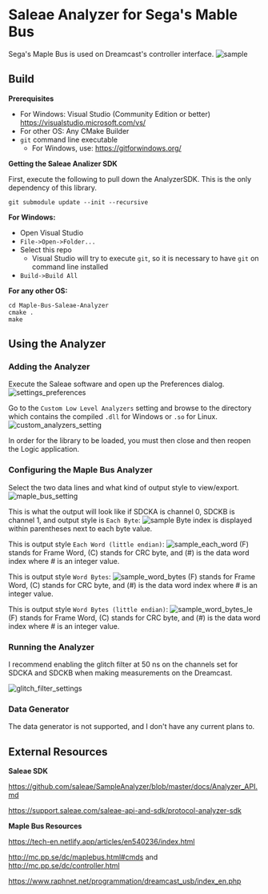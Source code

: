 # Saleae Analyzer for Sega's Mable Bus

Sega's Maple Bus is used on Dreamcast's controller interface.
![sample](sample.jpg?raw=true)

## Build

**Prerequisites**

- For Windows: Visual Studio (Community Edition or better) https://visualstudio.microsoft.com/vs/
- For other OS: Any CMake Builder
- `git` command line executable 
  - For Windows, use: https://gitforwindows.org/

**Getting the Saleae Analizer SDK**

First, execute the following to pull down the AnalyzerSDK. This is the only dependency of this library.
```
git submodule update --init --recursive
```

**For Windows:**

- Open Visual Studio
- `File->Open->Folder...`
- Select this repo
  - Visual Studio will try to execute `git`, so it is necessary to have `git` on command line installed
- `Build->Build All`

**For any other OS:**

```
cd Maple-Bus-Saleae-Analyzer
cmake .
make
```

## Using the Analyzer

### Adding the Analyzer

Execute the Saleae software and open up the Preferences dialog.
![settings_preferences](settings_preferences.jpg?raw=true)

Go to the `Custom Low Level Analyzers` setting and browse to the directory which contains the compiled `.dll` for Windows or `.so` for Linux.
![custom_analyzers_setting](custom_analyzers_setting.jpg?raw=true)

In order for the library to be loaded, you must then close and then reopen the Logic application.

### Configuring the Maple Bus Analyzer

Select the two data lines and what kind of output style to view/export.
![maple_bus_setting](maple_bus_setting.jpg?raw=true)

This is what the output will look like if SDCKA is channel 0, SDCKB is channel 1, and output style is `Each Byte`:
![sample](sample.jpg?raw=true)
Byte index is displayed within parentheses next to each byte value.

This is output style `Each Word (little endian)`:
![sample_each_word](sample_each_word.jpg?raw=true)
(F) stands for Frame Word, (C) stands for CRC byte, and (#) is the data word index where # is an integer value.

This is output style `Word Bytes`:
![sample_word_bytes](sample_word_bytes.jpg?raw=true)
(F) stands for Frame Word, (C) stands for CRC byte, and (#) is the data word index where # is an integer value.

This is output style `Word Bytes (little endian)`:
![sample_word_bytes_le](sample_word_bytes_le.jpg?raw=true)
(F) stands for Frame Word, (C) stands for CRC byte, and (#) is the data word index where # is an integer value.

### Running the Analyzer

I recommend enabling the glitch filter at 50 ns on the channels set for SDCKA and SDCKB when making measurements on the Dreamcast.

![glitch_filter_settings](glitch_filter_settings.jpg?raw=true)

### Data Generator

The data generator is not supported, and I don't have any current plans to.

## External Resources

**Saleae SDK**

https://github.com/saleae/SampleAnalyzer/blob/master/docs/Analyzer_API.md

https://support.saleae.com/saleae-api-and-sdk/protocol-analyzer-sdk

**Maple Bus Resources**

https://tech-en.netlify.app/articles/en540236/index.html

http://mc.pp.se/dc/maplebus.html#cmds and http://mc.pp.se/dc/controller.html

https://www.raphnet.net/programmation/dreamcast_usb/index_en.php

